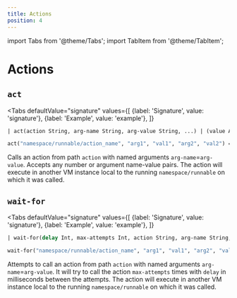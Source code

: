 ```yaml
---
title: Actions
position: 4
---
```


import Tabs from '@theme/Tabs';
import TabItem from '@theme/TabItem';

# Actions
## `act`

<Tabs
  defaultValue="signature"
  values={[
    {label: 'Signature', value: 'signature'},
    {label: 'Example', value: 'example'},
  ]}
>

<TabItem value="signature">

```clojure
| act(action String, arg-name String, arg-value String, ...) | (value Any)
```

</TabItem>

<TabItem value="example">

```clojure
act("namespace/runnable/action_name", "arg1", "val1", "arg2", "val2") => "result of the action"
```

</TabItem>

</Tabs>

Calls an action from path `action` with named arguments `arg-name`=`arg-value`. Accepts any number or argument name-value pairs.
The action will execute in another VM instance local to the running `namespace/runnable` on which it was called.

## `wait-for`

<Tabs
  defaultValue="signature"
  values={[
    {label: 'Signature', value: 'signature'},
    {label: 'Example', value: 'example'},
  ]}
>

<TabItem value="signature">

```clojure
| wait-for(delay Int, max-attempts Int, action String, arg-name String, arg-value String, ...) | (value Any)
```

</TabItem>

<TabItem value="example">

```clojure
wait-for("namespace/runnable/action_name", "arg1", "val1", "arg2", "val2") => "result of the action"
```

</TabItem>

</Tabs>

Attempts to call an action from path `action` with named arguments `arg-name`=`arg-value`.
It will try to call the action `max-attempts` times with `delay` in milliseconds between the attempts.
The action will execute in another VM instance local to the running `namespace/runnable` on which it was called.
